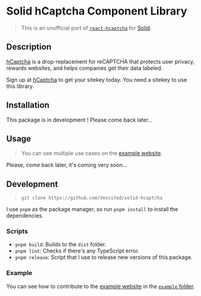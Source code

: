 # Solid hCaptcha Component Library

> This is an unofficial port of [`react-hcaptcha`](https://github.com/hCaptcha/react-hcaptcha) for [Solid](https://www.solidjs.com).

## Description

[hCaptcha](https://www.hcaptcha.com) is a drop-replacement for reCAPTCHA that protects user privacy, rewards websites, and helps companies get their data labeled.

Sign up at [hCaptcha](https://www.hcaptcha.com) to get your sitekey today. You need a sitekey to use this library.

## Installation

This package is in development ! Please come back later...

<!-- You can install this library via your favorite package manager. -->

<!-- ```bash
# NPM
npm install solid-hcaptcha --save

# Yarn
yarn add solid-hcaptcha

# PNPm
pnpm add solid-hcaptcha
``` -->

## Usage

> You can see multiple use cases on the [example website](https://vexcited.github.io/solid-hcaptcha).
<!-- ```typescript
import HCaptcha from "solid-hcaptcha";


``` -->

Please, come back later, it's coming very soon...

## Development

> `git clone https://github.com/Vexcited/solid-hcaptcha`

I use `pnpm` as the package manager, so run `pnpm install` to install the dependencies.

### Scripts

* `pnpm build`: Builds to the `dist` folder.
* `pnpm lint`: Checks if there's any TypeScript error.
* `pnpm release`: Script that I use to release new versions of this package.

### Example

You can see how to contribute to the [example website](https://vexcited.github.io/solid-hcaptcha) in the [`example` folder](./example/). 